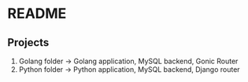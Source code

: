# README

## Projects

1. Golang folder -> Golang application, MySQL backend, Gonic Router
2. Python folder -> Python application, MySQL backend, Django router
